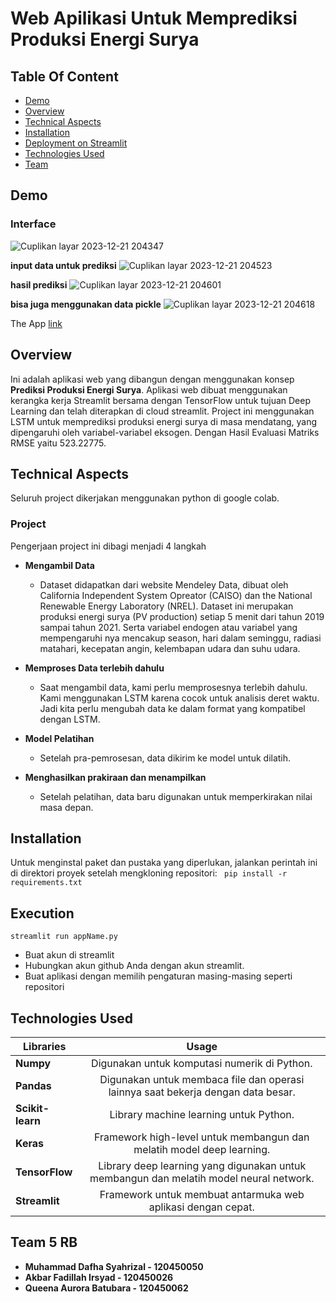# Web Apilikasi Untuk Memprediksi Produksi Energi Surya

## Table Of Content

+ [Demo](#demo)
+ [Overview](#overview)
+ [Technical Aspects](#technincal)
+ [Installation](#installation)
+ [Deployment on Streamlit](#deploy)
+ [Technologies Used](#tech)
+ [Team](#team)

<a id="demo"></a><h2>Demo</h2>

### Interface
![Cuplikan layar 2023-12-21 204347](https://github.com/sains-data/Forecasting-SolarEnergyProduction-LSTM/assets/143611789/4f7cbdee-64d7-44bb-8a59-78c594393654)

**input data untuk prediksi**
![Cuplikan layar 2023-12-21 204523](https://github.com/sains-data/Forecasting-SolarEnergyProduction-LSTM/assets/143611789/fb6cd7b6-e64c-48d0-abf7-63aa514004e7)

**hasil prediksi**
![Cuplikan layar 2023-12-21 204601](https://github.com/sains-data/Forecasting-SolarEnergyProduction-LSTM/assets/143611789/aa5f80ca-f615-4397-9002-759a80883fea)

**bisa juga menggunakan data pickle**
![Cuplikan layar 2023-12-21 204618](https://github.com/sains-data/Forecasting-SolarEnergyProduction-LSTM/assets/143611789/ff40b7e9-2abb-464f-ac38-bc840a8f9482)

The App [link](https://sains-data-forecasting-solarenergyproduction-lstm-app-oywnzv.streamlit.app/)

<a id="overview"></a><h2>Overview</h2>
Ini adalah aplikasi web yang dibangun dengan menggunakan konsep **Prediksi Produksi Energi Surya**. Aplikasi web dibuat menggunakan kerangka kerja Streamlit bersama dengan TensorFlow untuk tujuan Deep Learning dan telah diterapkan di cloud streamlit. Project ini menggunakan LSTM untuk memprediksi produksi energi surya di masa mendatang, yang dipengaruhi oleh variabel-variabel eksogen. Dengan Hasil Evaluasi Matriks RMSE yaitu 523.22775.

<a id="technincal"></a><h2>Technical Aspects</h2>

Seluruh project dikerjakan menggunakan python di google colab.

### Project
Pengerjaan project ini dibagi menjadi 4 langkah

+ **Mengambil Data**
  + Dataset didapatkan dari website Mendeley Data, dibuat oleh California Independent System Opreator (CAISO) 
dan the National Renewable Energy Laboratory (NREL). Dataset ini merupakan produksi energi surya (PV production) setiap 5 menit dari tahun 2019 sampai tahun 2021. Serta variabel endogen atau variabel yang mempengaruhi nya mencakup season, hari dalam seminggu, radiasi matahari, kecepatan angin, kelembapan udara dan suhu udara.
  
+ **Memproses Data terlebih dahulu**
  + Saat mengambil data, kami perlu memprosesnya terlebih dahulu. Kami menggunakan LSTM karena cocok untuk analisis deret waktu. Jadi kita perlu mengubah data ke dalam format yang kompatibel dengan LSTM.

+ **Model Pelatihan**
  + Setelah pra-pemrosesan, data dikirim ke model untuk dilatih.

+ **Menghasilkan prakiraan dan menampilkan**
  + Setelah pelatihan, data baru digunakan untuk memperkirakan nilai masa depan.

<a id="installation"></a><h2>Installation</h2>
 Untuk menginstal paket dan pustaka yang diperlukan, jalankan perintah ini di direktori proyek setelah mengkloning repositori:
 ``` pip install -r requirements.txt```


<a id="running"></a><h2>Execution</h2>

```streamlit run appName.py```

+ Buat akun di streamlit
+ Hubungkan akun github Anda dengan akun streamlit.
+ Buat aplikasi dengan memilih pengaturan masing-masing seperti repositori

<a id="tech"></a><h2>Technologies Used</h2>

| Libraries        | Usage       
| ------------- |:-------------:|
**Numpy**  | Digunakan untuk komputasi numerik di Python.
 **Pandas** | Digunakan untuk membaca file dan operasi lainnya saat bekerja dengan data besar.
 **Scikit-learn** | Library machine learning untuk Python.
 **Keras** | Framework high-level untuk membangun dan melatih model deep learning.
 **TensorFlow** | Library deep learning yang digunakan untuk membangun dan melatih model neural network.
 **Streamlit** | Framework untuk membuat antarmuka web aplikasi dengan cepat.

<a id="team"></a><h2>Team 5 RB</h2>
+ **Muhammad Dafha Syahrizal - 120450050**
+ **Akbar Fadillah Irsyad - 120450026**
+ **Queena Aurora Batubara - 120450062**
